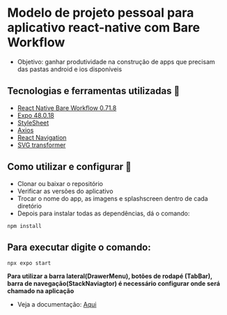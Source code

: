# Modelo de projeto pessoal para aplicativo react-native com Bare Workflow

- Objetivo: ganhar produtividade na construção de apps que precisam das pastas android e ios disponíveis

## Tecnologias e ferramentas utilizadas :robot:

- [React Native Bare Workflow 0.71.8](https://reactnative.dev/docs/environment-setup)
- [Expo 48.0.18](https://docs.expo.dev/)
- [StyleSheet](https://reactnative.dev/docs/stylesheet)
- [Axios](https://www.npmjs.com/package/axios)
- [React Navigation](https://reactnavigation.org/docs)
- [SVG transformer](https://www.npmjs.com/package/react-native-svg-transformer)
## Como utilizar e configurar :electric_plug: 
- Clonar ou baixar o repositório
- Verificar as versões do aplicativo
- Trocar o nome do app, as imagens e splashscreen dentro de cada diretório
- Depois para instalar todas as dependências, dá o comando:

```
npm install
```
## Para executar digite o comando:

```
npx expo start
```
**Para utilizar a barra lateral(DrawerMenu), botões de rodapé (TabBar), barra de navegação(StackNaviagtor) é necessário configurar onde será chamado na aplicação**
- Veja a documentação: [Aqui](https://reactnavigation.org/docs/stack-navigator)